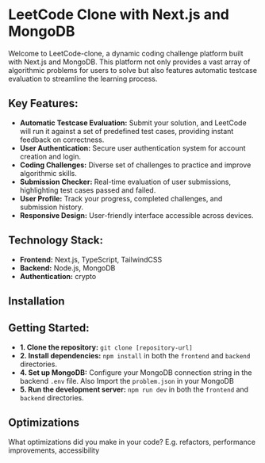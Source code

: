 
# LeetCode Clone with Next.js and MongoDB

Welcome to LeetCode-clone, a dynamic coding challenge platform built with Next.js and MongoDB. This platform not only provides a vast array of algorithmic problems for users to solve but also features automatic testcase evaluation to streamline the learning process.


## Key Features:


- **Automatic Testcase Evaluation:** Submit your solution, and LeetCode will run it against a set of predefined test cases, providing instant feedback on correctness.
- **User Authentication:** Secure user authentication system for account creation and login.
- **Coding Challenges:** Diverse set of challenges to practice and improve algorithmic skills.
- **Submission Checker:** Real-time evaluation of user submissions, highlighting test cases passed and failed.
- **User Profile:** Track your progress, completed challenges, and submission history.
- **Responsive Design:** User-friendly interface accessible across devices.


## Technology Stack:

- **Frontend:** Next.js, TypeScript, TailwindCSS
- **Backend:** Node.js, MongoDB
- **Authentication:** crypto 


## Installation

## Getting Started:

- **1. Clone the repository:** `git clone [repository-url]`
- **2. Install dependencies:** `npm install` in both the `frontend` and `backend` directories.
- **4. Set up MongoDB:** Configure your MongoDB connection string in the backend `.env` file. Also Import the `problem.json` in your MongoDB
- **5. Run the development server:** `npm run dev` in both the `frontend` and `backend` directories.
    
## Optimizations

What optimizations did you make in your code? E.g. refactors, performance improvements, accessibility

